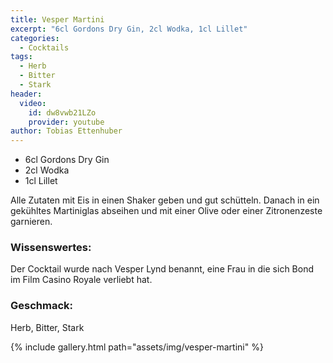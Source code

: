 ```yaml
---
title: Vesper Martini
excerpt: "6cl Gordons Dry Gin, 2cl Wodka, 1cl Lillet"
categories:
  - Cocktails
tags:
  - Herb
  - Bitter
  - Stark
header:
  video:
    id: dw8vwb21LZo
    provider: youtube
author: Tobias Ettenhuber
---
```


- 6cl Gordons Dry Gin
- 2cl Wodka
- 1cl Lillet


Alle Zutaten mit Eis in einen Shaker geben und gut schütteln.
Danach in ein gekühltes Martiniglas abseihen und mit einer Olive oder einer Zitronenzeste garnieren.


### Wissenswertes:
Der Cocktail wurde nach Vesper Lynd benannt, eine Frau in die sich Bond im Film Casino Royale verliebt hat.

### Geschmack:
Herb, Bitter, Stark


{% include gallery.html path="assets/img/vesper-martini" %}